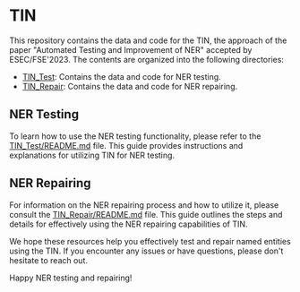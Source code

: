 # TIN

This repository contains the data and code for the TIN, the approach of the paper "Automated Testing and Improvement of NER" accepted by ESEC/FSE'2023. The contents are organized into the following directories:

- [TIN_Test](TIN_Test): Contains the data and code for NER testing.
- [TIN_Repair](TIN_Repair): Contains the data and code for NER repairing.

## NER Testing

To learn how to use the NER testing functionality, please refer to the [TIN_Test/README.md](TIN_Test/README.md) file. This guide provides instructions and explanations for utilizing TIN for NER testing.

## NER Repairing

For information on the NER repairing process and how to utilize it, please consult the [TIN_Repair/README.md](TIN_Repair/README.md) file. This guide outlines the steps and details for effectively using the NER repairing capabilities of TIN.

We hope these resources help you effectively test and repair named entities using the TIN. If you encounter any issues or have questions, please don't hesitate to reach out.

Happy NER testing and repairing!
